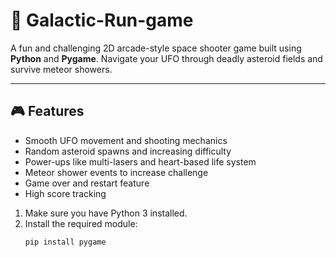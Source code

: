 # 🚀 Galactic-Run-game

A fun and challenging 2D arcade-style space shooter game built using **Python** and **Pygame**. Navigate your UFO through deadly asteroid fields and survive meteor showers.

---

## 🎮 Features

- Smooth UFO movement and shooting mechanics
- Random asteroid spawns and increasing difficulty
- Power-ups like multi-lasers and heart-based life system
- Meteor shower events to increase challenge
- Game over and restart feature
- High score tracking


1. Make sure you have Python 3 installed.
2. Install the required module:
   ```bash
   pip install pygame

